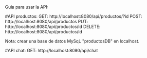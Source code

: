Guia para usar la API:

#API productos:
  GET: http://localhost:8080/api/productos/?id
  POST: http://localhost:8080/api/productos
  PUT: http://localhost:8080/api/productos/id
  DELETE: http://localhost:8080/api/productos/id
  
  Nota: crear una base de datos MySqL "productosDB" en localhost.

#API chat: 
  GET: http://localhost:8080/api/chat
  
